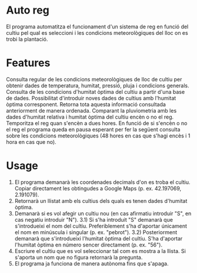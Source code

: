 # Auto reg

El programa automatitza el funcionament d'un sistema de reg en funció del cultiu pel qual es seleccioni i les condicions meteorològiques del lloc on es trobi la plantació.

# Features

Consulta regular de les condicions meteorològiques de lloc de cultiu per obtenir dades de temperatura, humitat, pressió, pluja i condicions generals.
Consulta de les condicions d'humitat òptima del cultiu a partir d'una base de dades.
Possibilitat d'introduir noves dades de cultius amb l'humitat òptima corresponent.
Retorna tota aquesta informació consultada anteriorment de manera ordenada.
Comparant la pluviometria amb les dades d'humitat relativa i humitat òptima del cultiu encèn o no el reg.
Temporitza el reg quan s'encèn a dues hores.
En funció de si s'encèn o no el reg el programa queda en pausa esperant per fer la següent consulta sobre les condicions meteorològiques (48 hores en cas que s'hagi encès i 1 hora en cas que no).

# Usage

1) El programa demanarà les coordenades decimals d'on es troba el cultiu. Copiar directament les obtingudes a Google Maps (p. ex. 42.197069, 2.191079).
2) Retornarà un llistat amb els cultius dels quals es tenen dades d'humitat òptima.
3) Demanarà si es vol afegir un cultiu nou (en cas afirmatiu introduir "S", en cas negatiu introduir "N").
    3.1) Si s'ha introduit "S" demanarà que s'introdueixi el nom del cultiu. Preferiblement s'ha d'aportar únicament el nom en minúscula i singular (p. ex. "pebrot").
    3.2) Posteriorment demanarà que s'introdueixi l'humitat òptima del cultiu. S'ha d'aportar l'humitat òptima en número sencer directament (p. ex. "56").
3) Escriure el cultiu que es vol seleccionar tal com es mostra a la llista. Si s'aporta un nom que no figura retornarà la pregunta.
4) El programa ja funciona de manera autònoma fins que s'apaga.